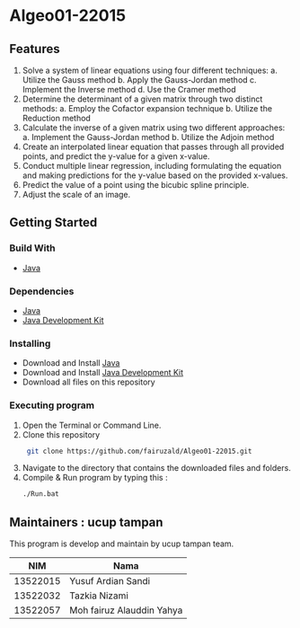 # Algeo01-22015

## Features

1. Solve a system of linear equations using four different techniques:
   a. Utilize the Gauss method
   b. Apply the Gauss-Jordan method
   c. Implement the Inverse method
   d. Use the Cramer method
2. Determine the determinant of a given matrix through two distinct methods:
   a. Employ the Cofactor expansion technique
   b. Utilize the Reduction method
3. Calculate the inverse of a given matrix using two different approaches:
   a. Implement the Gauss-Jordan method
   b. Utilize the Adjoin method
4. Create an interpolated linear equation that passes through all provided points, and predict the y-value for a given x-value.
5. Conduct multiple linear regression, including formulating the equation and making predictions for the y-value based on the provided x-values.
6. Predict the value of a point using the bicubic spline principle.
7. Adjust the scale of an image.

## Getting Started

### Build With

- [Java](<https://en.wikipedia.org/wiki/Java_(programming_language)>)

### Dependencies

- [Java](https://www.java.com/en/download/)
- [Java Development Kit](https://www.oracle.com/java/technologies/javase-jdk11-downloads.html)

### Installing

- Download and Install [Java](https://www.java.com/en/download/)
- Download and Install [Java Development Kit](https://www.oracle.com/java/technologies/javase-jdk11-downloads.html)
- Download all files on this repository

### Executing program

1. Open the Terminal or Command Line.
2. Clone this repository
   ```bash
    git clone https://github.com/fairuzald/Algeo01-22015.git
   ```
3. Navigate to the directory that contains the downloaded files and folders.
4. Compile & Run program by typing this :
   ```bash
   ./Run.bat
   ```

## Maintainers : ucup tampan

This program is develop and maintain by ucup tampan team.

| NIM      | Nama                      |
| -------- | ------------------------- |
| 13522015 | Yusuf Ardian Sandi        |
| 13522032 | Tazkia Nizami             |
| 13522057 | Moh fairuz Alauddin Yahya |
